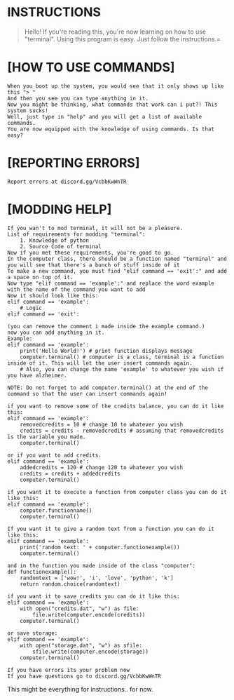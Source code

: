 # INSTRUCTIONS #

> Hello! If you're reading this, you're now learning on how to use "terminal".
> Using this program is easy. Just follow the instructions.=

# [HOW TO USE COMMANDS] #
    When you boot up the system, you would see that it only shows up like this "> "
    And then you see you can type anything in it.
    Now you might be thinking, what commands that work can i put?! This system sucks!
    Well, just type in "help" and you will get a list of available commands.
    You are now equipped with the knowledge of using commands. Is that easy?

# [REPORTING ERRORS] #
    Report errors at discord.gg/VcbbKwWnTR

# [MODDING HELP] #
    If you wan't to mod terminal, it will not be a pleasure.
    List of requirements for modding "terminal":
        1. Knowledge of python
        2. Source Code of terminal
    Now if you met these requirements, you're good to go.
    In the computer class, there should be a function named "terminal" and you will see that there's a bunch of stuff inside of it
    To make a new command, you must find "elif command == 'exit':" and add a space on top of it.
    Now type "elif command == 'example':" and replace the word example with the name of the command you want to add
    Now it should look like this:
    elif command == 'example':
        # Logic
    elif command == 'exit':

    (you can remove the comment i made inside the example command.)
    now you can add anything in it.
    Example:
    elif command == 'example':
        print('Hello World!') # print function displays message
        computer.terminal() # computer is a class, terminal is a function inside of it. This will let the user insert commands again.
        # Also, you can change the name 'example' to whatever you wish if you have alzheimer.
    
    NOTE: Do not forget to add computer.terminal() at the end of the command so that the user can insert commands again!
    
    if you want to remove some of the credits balance, you can do it like this:
    elif command == 'example':
        removedcredits = 10 # change 10 to whatever you wish
        credits = credits - removedcredits # assuming that removedcredits is the variable you made.
        computer.terminal()
    
    or if you want to add credits.
    elif command == 'example':
        addedcredits = 120 # change 120 to whatever you wish
        credits = credits + addedcredits
        computer.terminal()
        
    if you want it to execute a function from computer class you can do it like this:
    elif command == 'example':
        computer.functionname()
        computer.terminal()
    
    If you want it to give a random text from a function you can do it like this:
    elif command == 'example':
        print('random text: ' + computer.functionexample())
        computer.terminal()
    
    and in the function you made inside of the class "computer":
    def functionexample():
        randomtext = ['wow!', 'i', 'love', 'python', 'k']
        return random.choice(randomtext)

    if you want it to save credits you can do it like this:
    elif command == 'example':
        with open("credits.dat", "w") as file:
            file.write(computer.encode(credits))
        computer.terminal()

    or save storage:
    elif command == 'example':
        with open("storage.dat", "w") as sfile:
            sfile.write(computer.encode(storage))
        computer.terminal()
    
    If you have errors its your problem now
    If you have questions go to discord.gg/VcbbKwWnTR
    

This might be everything for instructions.. for now.